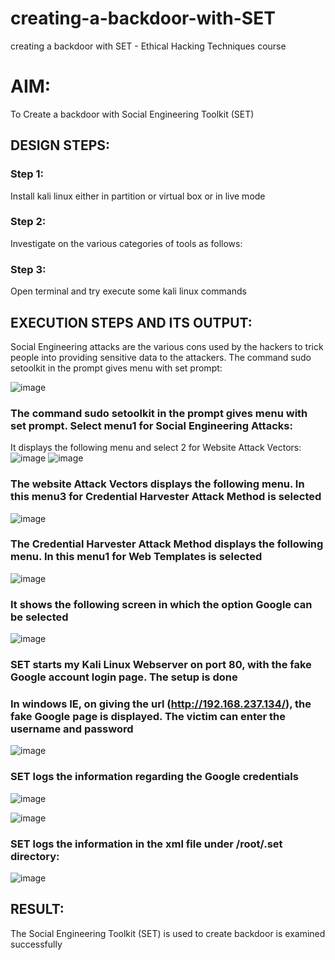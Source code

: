 # creating-a-backdoor-with-SET
creating a backdoor with SET - Ethical Hacking Techniques course

# AIM:
To Create a backdoor with Social Engineering Toolkit (SET)

## DESIGN STEPS:

### Step 1:

Install kali linux either in partition or virtual box or in live mode


### Step 2:

Investigate on the various categories of tools as follows:

### Step 3:

Open terminal and try execute some kali linux commands

## EXECUTION STEPS AND ITS OUTPUT:

Social Engineering attacks are the various cons used by the hackers to trick people into providing sensitive data to the attackers. 
The command sudo setoolkit in the prompt gives menu with set prompt:

![image](https://github.com/Jayabharathi3/creating-a-backdoor-with-SET/assets/120367796/48965543-21aa-4d04-bf19-f810c1b47270)

### The command sudo setoolkit in the prompt gives menu with set prompt. Select menu1 for Social Engineering Attacks:

It displays the following menu and select 2 for Website Attack Vectors:
![image](https://github.com/Jayabharathi3/creating-a-backdoor-with-SET/assets/120367796/e00385bf-4552-4ed0-846a-b6cec1565a84)
![image](https://github.com/Jayabharathi3/creating-a-backdoor-with-SET/assets/120367796/8e27290b-7218-4307-a3e9-8ea69e9e3742)


### The website Attack Vectors displays the following menu. In this menu3 for Credential Harvester Attack Method is selected

![image](https://github.com/Jayabharathi3/creating-a-backdoor-with-SET/assets/120367796/521b61a9-bc0e-4cae-97ca-350c04e3c529)


### The Credential Harvester Attack Method displays the following menu. In this menu1 for Web Templates is selected

![image](https://github.com/Jayabharathi3/creating-a-backdoor-with-SET/assets/120367796/cc0a2e6a-cc20-4b93-8343-600fafca5582)


### It shows the following screen in which the option Google can be selected
![image](https://github.com/Jayabharathi3/creating-a-backdoor-with-SET/assets/120367796/1d064d3a-7aa3-4031-9935-ffbb4d951e06)


### SET starts my Kali Linux Webserver on port 80, with the fake Google account login page. The setup is done

### In windows IE, on giving the url (http://192.168.237.134/), the fake Google page is displayed. The victim can enter the username and password

![image](https://github.com/Jayabharathi3/creating-a-backdoor-with-SET/assets/120367796/e8be7983-157d-4e93-a80b-585e679b5ff7)


### SET logs the information regarding the Google credentials

![image](https://github.com/Jayabharathi3/creating-a-backdoor-with-SET/assets/120367796/da11945c-1df9-4c98-ba1d-55a03152cad2)

![image](https://github.com/Jayabharathi3/creating-a-backdoor-with-SET/assets/120367796/36992613-5218-4e6c-a95c-b59ee06662bc)

### SET logs the information in the xml file under /root/.set directory:
![image](https://github.com/Jayabharathi3/creating-a-backdoor-with-SET/assets/120367796/3f959bb8-3c25-449a-a1ef-24dd7e8fba88)



## RESULT:
The Social Engineering Toolkit (SET) is used to create backdoor is  examined successfully
